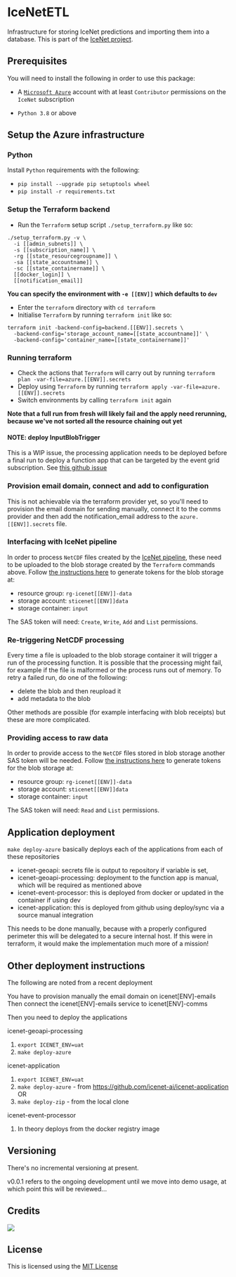 # IceNetETL

Infrastructure for storing IceNet predictions and importing them into a database.
This is part of the [IceNet project](https://github.com/alan-turing-institute/IceNet-Project).

## Prerequisites

You will need to install the following in order to use this package:

- A [`Microsoft Azure`](https://portal.azure.com) account with at least `Contributor` permissions on the `IceNet` subscription

* `Python 3.8` or above

## Setup the Azure infrastructure

### Python

Install `Python` requirements with the following:

* `pip install --upgrade pip setuptools wheel`
* `pip install -r requirements.txt`

### Setup the Terraform backend

* Run the `Terraform` setup script `./setup_terraform.py` like so:

```
./setup_terraform.py -v \
  -i [[admin_subnets]] \
  -s [[subscription_name]] \
  -rg [[state_resourcegroupname]] \
  -sa [[state_accountname]] \
  -sc [[state_containername]] \
  [[docker_login]] \
  [[notification_email]]
```

**You can specify the environment with `-e [[ENV]]` which defaults to `dev`**

* Enter the `terraform` directory with `cd terraform`
* Initialise `Terraform` by running `terraform init` like so:

```
terraform init -backend-config=backend.[[ENV]].secrets \
  -backend-config='storage_account_name=[[state_accountname]]' \
  -backend-config='container_name=[[state_containername]]'
```

### Running terraform

* Check the actions that `Terraform` will carry out by running `terraform plan -var-file=azure.[[ENV]].secrets`
* Deploy using `Terraform` by running `terraform apply -var-file=azure.[[ENV]].secrets`
* Switch environments by calling `terraform init` again

**Note that a full run from fresh will likely fail and the apply need rerunning, because we've not sorted all the resource chaining out yet**

#### NOTE: deploy InputBlobTrigger

This is a WIP issue, the processing application needs to be deployed before a final run to deploy a function app that can be
targeted by the event grid subscription. See [this github issue](https://github.com/icenet-ai/icenet-etl/issues/43)

### Provision email domain, connect and add to configuration

This is not achievable via the terraform provider yet, so you'll need to provision the email domain for sending manually,
connect it to the comms provider and then add the notification_email address to the `azure.[[ENV]].secrets` file.

### Interfacing with IceNet pipeline

In order to process `NetCDF` files created by the [IceNet pipeline](https://github.com/icenet-ai/icenet-pipeline), these need to be uploaded to the blob storage created by the `Terraform` commands above.
Follow [the instructions here](https://docs.microsoft.com/en-us/azure/cognitive-services/translator/document-translation/create-sas-tokens) to generate tokens for the blob storage at:

* resource group: `rg-icenet[[ENV]]-data`
* storage account: `sticenet[[ENV]]data`
* storage container: `input`

The SAS token will need: `Create`, `Write`, `Add` and `List` permissions.

### Re-triggering NetCDF processing

Every time a file is uploaded to the blob storage container it will trigger a run of the processing function.
It is possible that the processing might fail, for example if the file is malformed or the process runs out of memory.
To retry a failed run, do one of the following:

* delete the blob and then reupload it
* add metadata to the blob

Other methods are possible (for example interfacing with blob receipts) but these are more complicated.

### Providing access to raw data

In order to provide access to the `NetCDF` files stored in blob storage another SAS token will be needed.
Follow [the instructions here](https://docs.microsoft.com/en-us/azure/cognitive-services/translator/document-translation/create-sas-tokens) to generate tokens for the blob storage at:

* resource group: `rg-icenet[[ENV]]-data`
* storage account: `sticenet[[ENV]]data`
* storage container: `input`

The SAS token will need: `Read` and `List` permissions.

## Application deployment

`make deploy-azure` basically deploys each of the applications from each of these repositories

* icenet-geoapi: secrets file is output to repository if variable is set, 
* icenet-geoapi-processing: deployment to the function app is manual, which will be required as mentioned above
* icenet-event-processor: this is deployed from docker or updated in the container if using dev
* icenet-application: this is deployed from github using deploy/sync via a source manual integration

This needs to be done manually, because with a properly configured perimeter this will be delegated to a secure internal host. If this were in terraform, it would make the implementation much more of a mission!

## Other deployment instructions

The following are noted from a recent deployment

You have to provision manually the email domain on icenet[ENV]-emails
Then connect the icenet[ENV]-emails service to icenet[ENV]-comms

Then you need to deploy the applications

  icenet-geoapi-processing
  1. `export ICENET_ENV=uat`
  2. `make deploy-azure`

  icenet-application
  1. `export ICENET_ENV=uat`
  2. `make deploy-azure` - from https://github.com/icenet-ai/icenet-application
    OR
  2. `make deploy-zip` - from the local clone

  icenet-event-processor
  1. In theory deploys from the docker registry image

## Versioning

There's no incremental versioning at present.

v0.0.1 refers to the ongoing development until we move into demo usage, at which point this will
be reviewed...

## Credits

<a href="https://github.com/icenet-ai/icenet-etl/graphs/contributors">
  <img src="https://contrib.rocks/image?repo=icenet-ai/icenet-etl" />
</a>

## License

This is licensed using the [MIT License](LICENSE)

